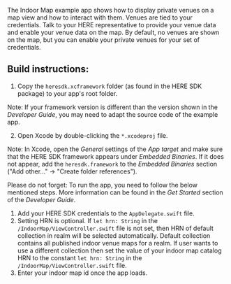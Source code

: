 The Indoor Map example app shows how to display private venues on a map view and how to interact with them. Venues are tied to your credentials. Talk to your HERE representative to provide your venue data and enable your venue data on the map. By default, no venues are shown on the map, but you can enable your private venues for your set of credentials.

Build instructions:
-------------------

1) Copy the `heresdk.xcframework` folder (as found in the HERE SDK package) to your app's root folder.

Note: If your framework version is different than the version shown in the _Developer Guide_, you may need to adapt the source code of the example app.

2) Open Xcode by double-clicking the `*.xcodeproj` file.

Note: In Xcode, open the _General_ settings of the _App target_ and make sure that the HERE SDK framework appears under _Embedded Binaries_. If it does not appear, add the `heresdk.framework` to the _Embedded Binaries_ section ("Add other..." -> "Create folder references").

Please do not forget: To run the app, you need to follow the below mentioned steps. More information can be found in the _Get Started_ section of the _Developer Guide_.
1) Add your HERE SDK credentials to the `AppDelegate.swift` file.
2) Setting HRN is optional. If `let hrn: String` in the `/IndoorMap/ViewController.swift` file is not set, then HRN of default collection in realm will be selected automatically. Default collection contains all published indoor venue maps for a realm. If user wants to use a different collection then set the value of your indoor map catalog HRN to the constant `let hrn: String` in the `/IndoorMap/ViewController.swift` file.
3) Enter your indoor map id once the app loads.
